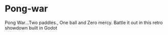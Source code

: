 # Pong-war
Pong War...Two paddles., One ball and Zero mercy. Battle it out in this retro showdown built in Godot
